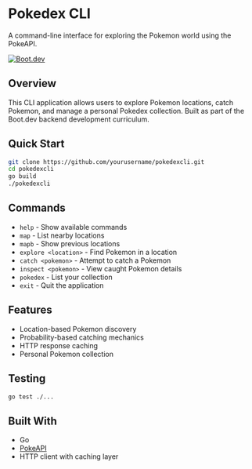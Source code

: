 # Pokedex CLI

A command-line interface for exploring the Pokemon world using the PokeAPI.

[![Boot.dev](https://img.shields.io/badge/Boot.dev-Guided%20Project-4f46e5)](https://boot.dev)

## Overview

This CLI application allows users to explore Pokemon locations, catch Pokemon, and manage a personal Pokedex collection. Built as part of the Boot.dev backend development curriculum.

## Quick Start

```bash
git clone https://github.com/yourusername/pokedexcli.git
cd pokedexcli
go build
./pokedexcli
```

## Commands

- `help` - Show available commands
- `map` - List nearby locations
- `mapb` - Show previous locations
- `explore <location>` - Find Pokemon in a location
- `catch <pokemon>` - Attempt to catch a Pokemon
- `inspect <pokemon>` - View caught Pokemon details
- `pokedex` - List your collection
- `exit` - Quit the application

## Features

- Location-based Pokemon discovery
- Probability-based catching mechanics
- HTTP response caching
- Personal Pokemon collection

## Testing

```bash
go test ./...
```

## Built With

- Go
- [PokeAPI](https://pokeapi.co/)
- HTTP client with caching layer
